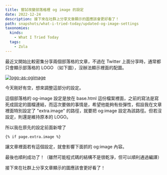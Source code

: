 ```yaml
---
title: 嘗試改變部落格裡 og image 的設定
date: 2022-12-24
description: 接下來在社群上分享文章顯示的圖應該會更好看了！
path: snapshots/what-i-tried-today/updated-og-image-settings
taxonomies:
  kinds: 
    - What I Tried Today
  tags: 
    - Zola
---
```


最近又開始比較密集分享兩個部落格的文章，不過在 Twitter 上面分享時，通常都只會顯示部落格的 LOGO （如下圖），沒辦法顯示裡面的配圖。

<a href="https://pinchlime-screenshots.s3.ap-northeast-1.amazonaws.com/logo-as-ogimage_MrGaxT.webp" data-fancybox data-caption="logo-as-ogimage">
  <img src="https://pinchlime-screenshots.s3.ap-northeast-1.amazonaws.com/logo-as-ogimage_MrGaxT.webp" loading="lazy" alt="logo-as-ogimage" align="center" />
</a>

今天剛好有空，想來調整這部分的設定。

這個部落格的 og-image 設定是放在 base.html 這份檔案裡面，之前的寫法是寫死成固定的圖檔連結，而這次要做的事情是，希望他能夠有些彈性，假設我在文章裡面特別設定了 "extra.image" 的路徑，就要把 og:image 設定為該路徑。但若沒設定，則還是維持原本的 LOGO。

所以我在原先的設定前面新增了

```
{% if page.extra.image %}
```

讓文章裡面若有這個設定，就會影響下面抓的 og:image 內容。

最後也順利成功了！（雖然可能程式碼的結構不是很乾淨，但可以順利通過編譯）

接下來在社群上分享文章顯示的圖應該會更好看了！